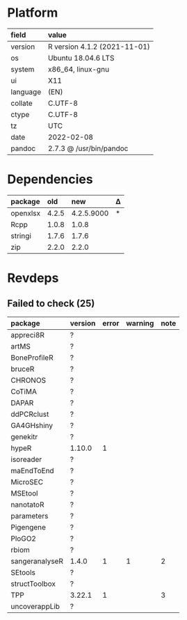 # Platform

|field    |value                        |
|:--------|:----------------------------|
|version  |R version 4.1.2 (2021-11-01) |
|os       |Ubuntu 18.04.6 LTS           |
|system   |x86_64, linux-gnu            |
|ui       |X11                          |
|language |(EN)                         |
|collate  |C.UTF-8                      |
|ctype    |C.UTF-8                      |
|tz       |UTC                          |
|date     |2022-02-08                   |
|pandoc   |2.7.3 @ /usr/bin/pandoc      |

# Dependencies

|package  |old   |new        |Δ  |
|:--------|:-----|:----------|:--|
|openxlsx |4.2.5 |4.2.5.9000 |*  |
|Rcpp     |1.0.8 |1.0.8      |   |
|stringi  |1.7.6 |1.7.6      |   |
|zip      |2.2.0 |2.2.0      |   |

# Revdeps

## Failed to check (25)

|package        |version |error |warning |note |
|:--------------|:-------|:-----|:-------|:----|
|appreci8R      |?       |      |        |     |
|artMS          |?       |      |        |     |
|BoneProfileR   |?       |      |        |     |
|bruceR         |?       |      |        |     |
|CHRONOS        |?       |      |        |     |
|CoTiMA         |?       |      |        |     |
|DAPAR          |?       |      |        |     |
|ddPCRclust     |?       |      |        |     |
|GA4GHshiny     |?       |      |        |     |
|genekitr       |?       |      |        |     |
|hypeR          |1.10.0  |1     |        |     |
|isoreader      |?       |      |        |     |
|maEndToEnd     |?       |      |        |     |
|MicroSEC       |?       |      |        |     |
|MSEtool        |?       |      |        |     |
|nanotatoR      |?       |      |        |     |
|parameters     |?       |      |        |     |
|Pigengene      |?       |      |        |     |
|PloGO2         |?       |      |        |     |
|rbiom          |?       |      |        |     |
|sangeranalyseR |1.4.0   |1     |1       |2    |
|SEtools        |?       |      |        |     |
|structToolbox  |?       |      |        |     |
|TPP            |3.22.1  |1     |        |3    |
|uncoverappLib  |?       |      |        |     |

